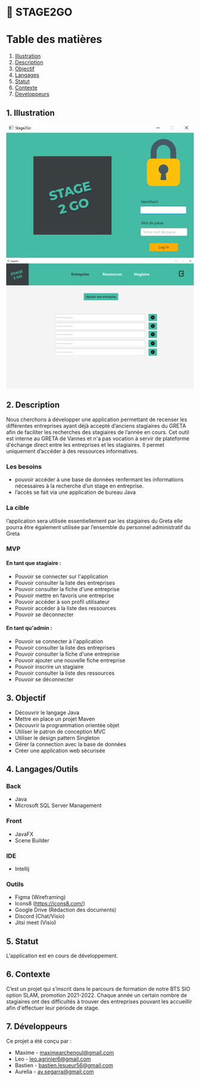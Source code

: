 #  :rocket: STAGE2GO

# Table des matières
1. [Illustration](#Illustration)
2. [Description](#Description)
3. [Objectif](#Objectif)
4. [Langages](#Langages)
5. [Statut](#Statut)
6. [Contexte](#Contexte)
7. [Developpeurs](#Developpeurs)


## 1. Illustration <a id="Illustration"> </a>
![illustration](screenshot1.png)
![illustration](screenshot2.png)

##  2. Description <a id="Description"> </a>
Nous cherchons à développer une application permettant de recenser les différentes entreprises ayant déjà accepté d’anciens stagiaires du GRETA afin de faciliter les recherches des stagiaires de l’année en cours.
Cet outil est interne au GRETA de Vannes et n'a pas vocation à servir de plateforme d'échange direct entre les entreprises et les stagiaires. Il permet uniquement d’accéder à des ressources informatives.

### Les besoins
- pouvoir accéder à une base de données renfermant les informations nécessaires à la recherche d’un stage en entreprise.
- l’accès se fait via une application de bureau Java

### La cible
l’application sera utilisée essentiellement par les stagiaires du Greta
elle pourra être également utilisée par l’ensemble du personnel administratif du Greta

### MVP
#### En tant que stagiaire :
- Pouvoir se connecter sur l'application
- Pouvoir consulter la liste des entreprises
- Pouvoir consulter la fiche d'une entreprise
- Pouvoir mettre en favoris une entreprise
- Pouvoir accéder à son profil utilisateur
- Pouvoir accéder à la liste des ressources
- Pouvoir se déconnecter

#### En tant qu'admin :
- Pouvoir se connecter à l'application
- Pouvoir consulter la liste des entreprises
- Pouvoir consulter la fiche d'une entreprise
- Pouvoir ajouter une nouvelle fiche entreprise
- Pouvoir inscrire un stagiaire
- Pouvoir consulter la liste des ressources
- Pouvoir se déconnecter


## 3. Objectif <a id="Objectif"> </a>
- Découvrir le langage Java
- Mettre en place un projet Maven
- Découvrir la programmation orientée objet
- Utiliser le patron de conception MVC
- Utiliser le design pattern Singleton
- Gérer la connection avec la base de données
- Créer une application web sécurisée


## 4. Langages/Outils <a id="Langages"> </a>
### Back
- Java
- Microsoft SQL Server Management

### Front
- JavaFX
- Scene Builder

### IDE
- Intellij

### Outils
- Figma (Wireframing)
- Icons8 (https://icons8.com/)
- Google Drive (Rédaction des documents)
- Discord (Chat/Visio)
- Jitsi meet (Visio)

## 5. Statut <a id="Statut"> </a>

L'application est en cours de développement.


## 6. Contexte <a id="Contexte"> </a>

C’est un projet qui s’inscrit dans le parcours de formation de notre BTS SIO option SLAM, promotion 2021-2022.
Chaque année un certain nombre de stagiaires ont des difficultés à trouver des entreprises pouvant les accueillir afin d'effectuer leur période de stage.


## 7. Développeurs <a id="Developpeurs"> </a>

Ce projet a été conçu par :
- Maxime - maximearchenoul@gmail.com
- Leo - leo.agrinier6@gmail.com
- Bastien - bastien.lesueur56@gmail.com
- Aurelia - av.segarra@gmail.com